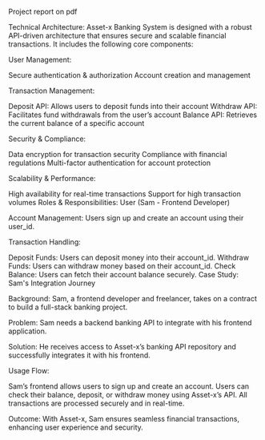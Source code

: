 Project report on pdf

Technical Architecture:
Asset-x Banking System is designed with a robust API-driven architecture that ensures secure and scalable financial transactions. It includes the following core components:

User Management:

Secure authentication & authorization
Account creation and management

Transaction Management:

Deposit API: Allows users to deposit funds into their account
Withdraw API: Facilitates fund withdrawals from the user’s account
Balance API: Retrieves the current balance of a specific account

Security & Compliance:

Data encryption for transaction security
Compliance with financial regulations
Multi-factor authentication for account protection

Scalability & Performance:

High availability for real-time transactions
Support for high transaction volumes
Roles & Responsibilities:
User (Sam - Frontend Developer)

Account Management:
Users sign up and create an account using their user_id.

Transaction Handling:

Deposit Funds: Users can deposit money into their account_id.
Withdraw Funds: Users can withdraw money based on their account_id.
Check Balance: Users can fetch their account balance securely.
Case Study: Sam's Integration Journey

Background:
Sam, a frontend developer and freelancer, takes on a contract to build a full-stack banking project.

Problem:
Sam needs a backend banking API to integrate with his frontend application.

Solution:
He receives access to Asset-x’s banking API repository and successfully integrates it with his frontend.

Usage Flow:

Sam’s frontend allows users to sign up and create an account.
Users can check their balance, deposit, or withdraw money using Asset-x’s API.
All transactions are processed securely and in real-time.

Outcome:
With Asset-x, Sam ensures seamless financial transactions, enhancing user experience and security.
